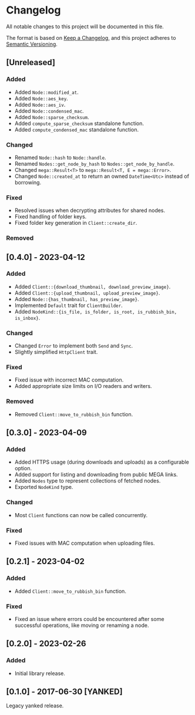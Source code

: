 Changelog
=========

All notable changes to this project will be documented in this file.

The format is based on [Keep a Changelog](https://keepachangelog.com/en/1.0.0/),
and this project adheres to [Semantic Versioning](https://semver.org/spec/v2.0.0.html).

[Unreleased]
------------

### Added

- Added `Node::modified_at`.
- Added `Node::aes_key`.
- Added `Node::aes_iv`.
- Added `Node::condensed_mac`.
- Added `Node::sparse_checksum`.
- Added `compute_sparse_checksum` standalone function.
- Added `compute_condensed_mac` standalone function.

### Changed

- Renamed `Node::hash` to `Node::handle`.
- Renamed `Nodes::get_node_by_hash` to `Nodes::get_node_by_handle`.
- Changed `mega::Result<T>` to `mega::Result<T, E = mega::Error>`.
- Changed `Node::created_at` to return an owned `DateTime<Utc>` instead of borrowing.

### Fixed

- Resolved issues when decrypting attributes for shared nodes.
- Fixed handling of folder keys.
- Fixed folder key generation in `Client::create_dir`.

### Removed

[0.4.0] - 2023-04-12
--------------------

### Added

- Added `Client::{download_thumbnail, download_preview_image}`.
- Added `Client::{upload_thumbnail, upload_preview_image}`.
- Added `Node::{has_thumbnail, has_preview_image}`.
- Implemented `Default` trait for `ClientBuilder`.
- Added `NodeKind::{is_file, is_folder, is_root, is_rubbish_bin, is_inbox}`.

### Changed

- Changed `Error` to implement both `Send` and `Sync`.
- Slightly simplified `HttpClient` trait.

### Fixed

- Fixed issue with incorrect MAC computation.
- Added appropriate size limits on I/O readers and writers.

### Removed

- Removed `Client::move_to_rubbish_bin` function.

[0.3.0] - 2023-04-09
--------------------

### Added

- Added HTTPS usage (during downloads and uploads) as a configurable option.
- Added support for listing and downloading from public MEGA links.
- Added `Nodes` type to represent collections of fetched nodes.
- Exported `NodeKind` type.

### Changed

- Most `Client` functions can now be called concurrently.

### Fixed

- Fixed issues with MAC computation when uploading files.

[0.2.1] - 2023-04-02
--------------------

### Added

- Added `Client::move_to_rubbish_bin` function.

### Fixed

- Fixed an issue where errors could be encountered after some successful operations, like moving or renaming a node.

[0.2.0] - 2023-02-26
--------------------

### Added

- Initial library release.

[0.1.0] - 2017-06-30 [YANKED]
-----------------------------

Legacy yanked release.

